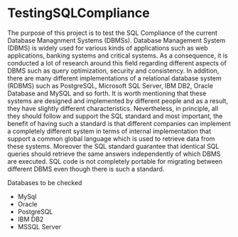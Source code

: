 # TestingSQLCompliance

The purpose of this project is to test the SQL Compliance of the current Database Managnment Systems (DBMSs). Database Management System (DBMS) is widely used for various kinds of applications such as web applications, banking systems and critical systems. As a consequence, it is conducted a lot of research around this field regarding different aspects of DBMS such as query optimization, security and consistency. In addition, there are many different implementations of a relational database system (RDBMS) such as  PostgreSQL, Microsoft SQL Server, IBM DB2, Oracle Database and MySQL and so forth. It is worth mentioning that these systems are designed and implemented by different people and as a result, they have slightly different characteristics. Nevertheless, in principle, all they should follow and support the SQL standard and most important, the benefit of having such a standard is that different companies can implement a completely different system in terms of internal implementation that support a common global language which is used to retrieve data from these systems. Moreover the SQL standard guarantee that identical SQL queries should retrieve the same answers independently of which DBMS are executed. SQL code is not completely portable for migrating between different DBMS even though there is such a standard. 


Databases to be checked
  - MySql
  - Oracle
  - PostgreSQL
  - IBM DB2
  - MSSQL Server
  
  
